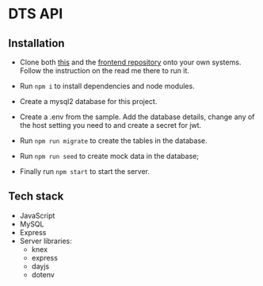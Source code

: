 # DTS API

## Installation

- Clone both [this](https://github.com/dnaHunter/dts-api) and the [frontend repository]() onto your own systems. Follow the instruction on the read me there to run it.

- Run `npm i` to install dependencies and node modules.

- Create a mysql2 database for this project.

- Create a .env from the sample. Add the database details, change any of the host setting you need to and create a secret for jwt.

- Run `npm run migrate` to create the tables in the database.

- Run `npm run seed` to create mock data in the database;

- Finally run `npm start` to start the server.

## Tech stack

- JavaScript
- MySQL
- Express
- Server libraries:
  - knex
  - express
  - dayjs
  - dotenv
